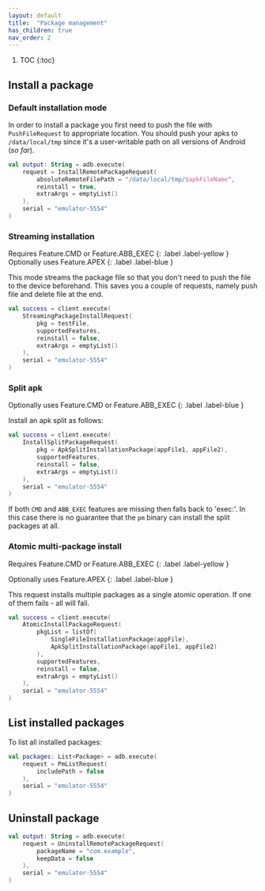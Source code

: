 ```yaml
---
layout: default
title:  "Package management"
has_children: true
nav_order: 2
---
```


1. TOC
{:toc}

## Install a package

### Default installation mode

In order to install a package you first need to push the file with `PushFileRequest` to appropriate location. You should push your apks to
`/data/local/tmp` since it's a user-writable path on all versions of Android (_so far_).

```kotlin
val output: String = adb.execute(
    request = InstallRemotePackageRequest(
        absoluteRemoteFilePath = "/data/local/tmp/$apkFileName",
        reinstall = true,
        extraArgs = emptyList()
    ),
    serial = "emulator-5554"
)
```

### Streaming installation
<div markdown="1">
Requires Feature.CMD or Feature.ABB_EXEC 
{: .label .label-yellow } 
Optionally uses Feature.APEX 
{: .label .label-blue }
</div>

This mode streams the package file so that you don't need to push the file to the device beforehand. This saves you a couple of requests,
 namely push file and delete file at the end.

```kotlin
val success = client.execute(
    StreamingPackageInstallRequest(
        pkg = testFile,
        supportedFeatures,
        reinstall = false,
        extraArgs = emptyList()
    ),
    serial = "emulator-5554"
)
```

### Split apk

Optionally uses Feature.CMD or Feature.ABB_EXEC 
{: .label .label-blue }

Install an apk split as follows:

```kotlin
val success = client.execute(
    InstallSplitPackageRequest(
        pkg = ApkSplitInstallationPackage(appFile1, appFile2),
        supportedFeatures,
        reinstall = false,
        extraArgs = emptyList()
    ),
    serial = "emulator-5554"
)
```

If both `CMD` and `ABB_EXEC` features are missing then falls back to 'exec:'. In this case there is no guarantee that the `pm` binary can
install the split packages at all.

### Atomic multi-package install
<div markdown="1">
Requires Feature.CMD or Feature.ABB_EXEC 
{: .label .label-yellow } 

Optionally uses Feature.APEX 
{: .label .label-blue }
</div>

This request installs multiple packages as a single atomic operation. If one of them fails - all will fail.

```kotlin
val success = client.execute(
    AtomicInstallPackageRequest(
        pkgList = listOf(
            SingleFileInstallationPackage(appFile),
            ApkSplitInstallationPackage(appFile1, appFile2)
        ),
        supportedFeatures,
        reinstall = false,
        extraArgs = emptyList()
    ),
    serial = "emulator-5554"
)
```

## List installed packages

To list all installed packages:

```kotlin
val packages: List<Package> = adb.execute(
    request = PmListRequest(
        includePath = false
    ),
    serial = "emulator-5554"
)
```

## Uninstall package

```kotlin
val output: String = adb.execute(
    request = UninstallRemotePackageRequest(
        packageName = "com.example",
        keepData = false
    ),
    serial = "emulator-5554"
)
```
